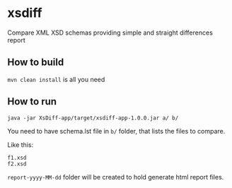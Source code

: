 # xsdiff
Compare XML XSD schemas providing simple and straight differences report

## How to build

`mvn clean install` is all you need


## How to run

`java -jar XsDiff-app/target/xsdiff-app-1.0.0.jar a/ b/`

You need to have schema.lst file in `b/` folder, that lists the files to compare.

Like this:
~~~~
f1.xsd
f2.xsd
~~~~

`report-yyyy-MM-dd` folder will be created to hold generate html report files.
